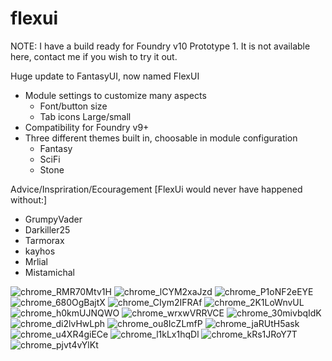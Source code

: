 # flexui

NOTE: I have a build ready for Foundry v10 Prototype 1. It is not available here, contact me if you wish to try it out. 

Huge update to FantasyUI, now named FlexUI
- Module settings to customize many aspects
    - Font/button size
    - Tab icons Large/small
- Compatibility for Foundry v9+
- Three different themes built in, choosable in module configuration
    - Fantasy
    - SciFi
    - Stone


Advice/Inspriration/Ecouragement
[FlexUi would never have happened without:]
- GrumpyVader
- Darkiller25
- Tarmorax
- kayhos
- Mrlial
- Mistamichal

![chrome_RMR70Mtv1H](https://user-images.githubusercontent.com/29070865/159188470-7ecd3cf1-20f0-40f3-bde1-b9faffa9e55a.png)
![chrome_lCYM2xaJzd](https://user-images.githubusercontent.com/29070865/159188471-81b57b74-2ebf-43b0-bb75-f632e51341a4.png)
![chrome_P1oNF2eEYE](https://user-images.githubusercontent.com/29070865/159188474-e54a9cd8-969b-435e-93d3-a853c76681aa.png)
![chrome_680OgBajtX](https://user-images.githubusercontent.com/29070865/159188475-2a0caa7c-762e-43f2-8fcc-e5c9f895c650.png)
![chrome_CIym2IFRAf](https://user-images.githubusercontent.com/29070865/159188477-489e83c1-3f56-41e5-a9c8-d0564a962299.png)
![chrome_2K1LoWnvUL](https://user-images.githubusercontent.com/29070865/159188480-0c9a5a38-f43c-42d6-a166-71a2adf6cbfc.png)
![chrome_h0kmUJNQWO](https://user-images.githubusercontent.com/29070865/159188482-ac46c89f-46ca-486d-b657-6a990d669623.png)
![chrome_wrxwVRRVCE](https://user-images.githubusercontent.com/29070865/159188485-fb2bd1b9-25c1-434e-88ed-73ec3e51f46a.png)
![chrome_30mivbqIdK](https://user-images.githubusercontent.com/29070865/159188486-50bbc851-72b1-436e-818f-f57fd95cd07e.png)
![chrome_di2lvHwLph](https://user-images.githubusercontent.com/29070865/159188488-f42aa0fd-e6bb-41a2-9541-83dae68dca16.png)
![chrome_ou8IcZLmfP](https://user-images.githubusercontent.com/29070865/159188493-f4c64b21-2996-4de2-9959-22f94d624f4e.png)
![chrome_jaRUtH5ask](https://user-images.githubusercontent.com/29070865/159188497-23f1fea0-ed0a-4ca1-9aad-bbe003caf580.png)
![chrome_u4XR4giECe](https://user-images.githubusercontent.com/29070865/159188499-70d1af77-77ae-4e95-b34e-cf5eb3c2d19a.png)
![chrome_l1kLx1hqDl](https://user-images.githubusercontent.com/29070865/159188502-e71090c5-44af-49ba-8ef1-5bbc24b8edc1.png)
![chrome_kRs1JRoY7T](https://user-images.githubusercontent.com/29070865/159188504-82f87e2b-5873-45a4-9cf9-4540d73953b2.png)
![chrome_pjvt4vYlKt](https://user-images.githubusercontent.com/29070865/159188507-6a8fc48e-9b75-4e42-acfb-48240fc31b81.png)
